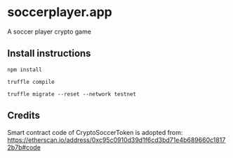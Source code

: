 # soccerplayer.app
A soccer player crypto game 

## Install instructions

```
npm install
```

```
truffle compile
```

```
truffle migrate --reset --network testnet
```

## Credits

Smart contract code of CryptoSoccerToken is adopted from: https://etherscan.io/address/0xc95c0910d39d1f6cd3bd71e4b689660c18172b7b#code 